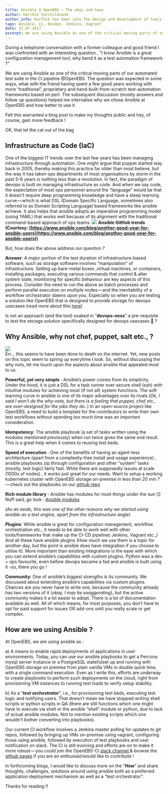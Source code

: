 ```yaml
---
title: Ansible @ OpenEBS — The whys and hows
author: Karthik Satchitanand
author_info: Karthik has been into the Design and Development of tools for infrastructure as code, software testing performance & benchmarking & chaos engineering.
tags: Ansible, Ci, DevOps, Jenkins, Vagrant
date: 31-07-2017
excerpt: We are using Ansible as one of the critical moving parts of our automated test suite in the CI pipeline @OpenEBS. The question was expected in some ways,
---
```


During a telephone conversation with a former colleague and good friend I was confronted with an interesting question , “I know Ansible is a great configuration management tool, why bend it as a test automation framework ?”

We are using Ansible as one of the critical moving parts of our automated test suite in the CI pipeline @OpenEBS. The question was expected in some ways, what with the friend having spent a few good years working with more “traditional”, proprietary and hand-built-from-scratch test-automation frameworks based on perl. The subsequent discussion (mostly answers and follow up questions) helped me internalise why we chose Ansible at OpenEBS and how better to use it.

Felt this warranted a blog post to make my thoughts public and hey, of course, gain more feedback !

OK, that let the cat out of the bag

## Infrastructure as Code (IaC)

One of the biggest IT trends over the last few years has been managing infrastructure through automation. One might argue that puppet started way back in 2005, thereby making this practice far older than most believe, but the way it has taken ops departments of most organisations by storm in the past 5–6 years is nothing less than a revolution. In fact, the paradigm of devops is built on managing infrastructure as code. And when we say code, the expectation of most ops personnel around the “language” would be that it doesn’t require deep programming knowledge and have a steep learning curve — which is what DSL (Domain Specific Language, sometimes also referred to as Domain Scripting Language) based frameworks like ansible achieve. It also helps that ansible adopts an imperative programming model (using YAML) that works well because of its alignment with the traditional command-based approach of ops teams.
![](https://cdn-images-1.medium.com/max/800/1*7Di79EF1SxNqF0F0KD1E-A.jpeg)
**Ansible GitHub trends (Courtesy: [https://www.ansible.com/blog/another-good-year-for-ansible-users](https://www.ansible.com/blog/another-good-year-for-ansible-users))**  

But, how does the above address our question ? 

**Answer**: A major portion of the test duration of infrastructure-based software, such as storage software involves “manipulation” of infrastructure. Setting up bare-metal boxes ,virtual machines, or containers, installing packages, executing various commands that control & alter system state, monitoring for specific behaviour are key aspects of this process. Consider the need to run the above as batch processes and perform parallel execution on multiple nodes — and the inevitability of a workflow orchestrator dawns upon you. Especially so when you are testing a solution like OpenEBS that is designed to provide storage for devops usecases (read more about this [here](https://blog.openebs.io/storage-infrastructure-as-code-using-openebs-6a76b37aebe6))

Is not an approach (and the tool) soaked in “**devops-ness**” a pre-requisite to test the storage solution specifically designed for devops usecases 🙂 ?

## Why Ansible, why not chef, puppet, salt etc., ?
![](https://cdn-images-1.medium.com/max/800/0*NQOK_gId-YBZMe02.png)  
Err.., this seems to have been done to death on the internet. Yet, new posts on this topic seem to spring up everytime I look. So, without discussing the why nots, let me touch upon the aspects about ansible that appealed most to us.

**Powerful, yet very simple** : Ansible’s power comes from its simplicity. Under the hood, it is just a DSL for a task runner over secure shell (ssh) with intuitive modules for achieving most (if not all) system functions. The soft learning curve in ansible is one of its major advantages over its rivals (*Ok, I said I won’t do the why-nots, but there is a feeling that puppet, chef etc., are over-designed for the jobs they do..*) In an open-source project like OpenEBS, a need to build a template for the contributors to write their own test workflows without spending too much time was an important consideration.

**Idempotency**: The ansible playbook (a set of tasks written using the modules mentioned previously) when run twice gives the same end result. This is a great help when it comes to reusing test beds.

**Speed of execution** : One of the benefits of having an agent-less architecture (apart from a complexity-free install and usage experience) , ansible playbooks zip through configuration and other “system” tasks (mostly, test logic) fairly fast. While there are supposedly issues at scale (1000s of nodes) , it works just great for our needs. Want to setup a working kubernetes cluster with OpenEBS storage on-premise in less than 20 min ? — check out the playbooks on our [github repo](https://github.com/openebs/openebs/blob/master/e2e/ansible/openebs-on-premise-deployment-guide.md)

**Rich module library** : Ansible has modules for most things under the sun 😐 Nuff said, go look : [Ansible modules](http://docs.ansible.com/ansible/latest/modules_by_category.html)

(*As an aside, this was one of the other reasons why we started using ansible as a test engine, apart from the infrastructure angle*)

**Plugins**: While ansible is great for configuration management, workflow orchestration etc., it needs to be able to work well with other tools/frameworks that make up the CI-CD pipeline( Jenkins, Vagrant etc.,) And all these have ansible plugins (How much we use them is a topic for another day, but the point is ansible does have integration if you choose to utilise it). More important than existing integrations is the ease with which you can extend ansible’s capabilities with custom plugins. Python was a dev + ops favourite, even before devops became a fad and ansible is built using it -so, there you go !

**Community**: One of ansible’s biggest strengths is its community. We discussed about extending ansible’s capabilities via custom plugins. Chances are you never have to write one, because the community already has two versions of it (*okay, I may be exaggerating*), but the active community makes it a lot easier to adopt. There is a lot of documentation available as well. All of which means, for most purposes, you don’t have to opt for paid support for issues OR add-ons until you really scale or get complex.

## How are we using Ansible ?

At OpenEBS, we are using ansible as :

a) A means to enable rapid deployments of applications in user environments. Today, you can use our ansible playbooks to get a Percona mysql server instance or a PostgreSQL statefulset up and running with OpenEBS storage on premise from plain vanilla VMs in double quick time, with a single command execution. Even as I write this, efforts are underway to create playbooks to perform such deployments on the cloud, right from provisioning VM instances to running test loads to verify setup stability.

b) As a “***test orchestrator***”, i.e., for provisioning test beds, executing test logic and notifying users. That doesn’t mean we have stopped writing shell scripts or python scripts in QA (there are still functions which one might have to execute via shell or the ansible “shell” module or python, due to lack of actual ansible modules. Not to mention existing scripts which one wouldn’t bother converting into playbooks).

Our current CI workflow involves a Jenkins master polling for updates to git repos, followed by bringing up VMs on-premise using vagrant, configuring those using ansible, followed by execution of test playbooks and user notification on slack. The CI is still evolving and efforts are on to make it more robust — you could join the OpenEBS-CI [slack channel ](http://slack.openebs.io/)& browse the [github pages](https://github.com/openebs/openebs/tree/master/e2e) if you are an enthusiast/would like to contribute !

In forthcoming blogs, I would like to discuss more on the “***How***” and share thoughts, challenges, solutions around using ansible both as a preferred application deployment mechanism as well as a “test orchestrator”.

Thanks for reading !!
